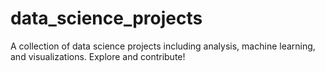 # data_science_projects
A collection of data science projects including analysis, machine learning, and visualizations. Explore and contribute!
